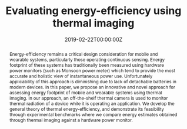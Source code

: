 ---
title: Evaluating energy-efficiency using thermal imaging

# Authors
# If you created a profile for a user (e.g. the default `admin` user), write the username (folder name) here
# and it will be replaced with their full name and linked to their profile.
authors:
  - Huber Flores
  - Jonatan Hamberg
  - Xin Li 
  - Titti Malmivirta
  - admin
  - Eemil Lagerspetz
  - Petteri Nurmi

# Author notes (optional)
#author_notes:
#  - 'Equal contribution'
#  - 'Equal contribution'

date: '2019-02-22T00:00:00Z'
doi: 'https://doi.org/10.1145/3301293.3302364'

# Schedule page publish date (NOT publication's date).
publishDate: '2019-02-22T00:00:00Z'

# Publication type.
# Accepts a single type but formatted as a YAML list (for Hugo requirements).
# Enter a publication type from the CSL standard.
publication_types: ['paper-conference']

# Publication name and optional abbreviated publication name.
publication: In *ACM International Workshop on Mobile Computing Systems and Applications* (pp. 147-152)
publication_short: In *ACM International Workshop on Mobile Computing Systems and Applications (HotMobile)* (pp. 147-152)

abstract: Energy-efficiency remains a critical design consideration for mobile and wearable systems, particularly those operating continuous sensing. Energy footprint of these systems has traditionally been measured using hardware power monitors (such as Monsoon power meter) which tend to provide the most accurate and holistic view of instantaneous power use. Unfortunately applicability of this approach is diminishing due to lack of detachable batteries in modern devices. In this paper, we propose an innovative and novel approach for assessing energy footprint of mobile and wearable systems using thermal imaging. In our approach, an off-the-shelf thermal camera is used to monitor thermal radiation of a device while it is operating an application. We develop the general theory of thermal energy-efficiency, and demonstrate its feasibility through experimental benchmarks where we compare energy estimates obtained through thermal imaging against a hardware power monitor.

# Summary. An optional shortened abstract.
summary: "..."

tags: []

# Display this page in the Featured widget?
featured: true

# Custom links (uncomment lines below)
# links:
# - name: Custom Link
#   url: http://example.org

url_pdf: 'https://helda.helsinki.fi/bitstreams/214085d9-abe7-4a38-b93d-5ae8a604db19/download'
#url_code: 'https://github.com/wowchemy/wowchemy-hugo-themes'
#url_dataset: 'https://github.com/wowchemy/wowchemy-hugo-themes'
#url_poster: ''
#url_project: ''
#url_slides: ''
#url_source: 'https://github.com/wowchemy/wowchemy-hugo-themes'
#url_video: 'https://youtube.com'

# Featured image
# To use, add an image named `featured.jpg/png` to your page's folder.
#image:
#  caption: 'Image credit: [**Unsplash**](https://unsplash.com/photos/pLCdAaMFLTE)'
#  focal_point: ''
#  preview_only: false

# Associated Projects (optional).
#   Associate this publication with one or more of your projects.
#   Simply enter your project's folder or file name without extension.
#   E.g. `internal-project` references `content/project/internal-project/index.md`.
#   Otherwise, set `projects: []`.
#projects:
#  - example

# Slides (optional).
#   Associate this publication with Markdown slides.
#   Simply enter your slide deck's filename without extension.
#   E.g. `slides: "example"` references `content/slides/example/index.md`.
#   Otherwise, set `slides: ""`.
#slides: example


#{{% callout note %}}
#Click the _Cite_ button above to demo the feature to enable visitors to import publication metadata into their reference management software.
#{{% /callout %}}

#{{% callout note %}}
#Create your slides in Markdown - click the _Slides_ button to check out the example.
#{{% /callout %}}

#Add the publication's **full text** or **supplementary notes** here. You can use rich formatting such as including [code, math, and images](https://wowchemy.com/docs/content/writing-markdown-latex/).
---